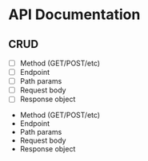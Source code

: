 # API Documentation

## CRUD

- [ ]  Method (GET/POST/etc)
- [ ]  Endpoint
- [ ]  Path params 
- [ ]  Request body
- [ ]  Response object

*  Method (GET/POST/etc)
*  Endpoint
*  Path params 
*  Request body
*  Response object




